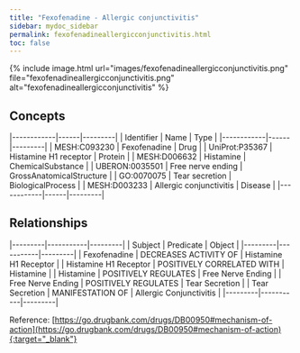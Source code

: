 ```yaml
---
title: "Fexofenadine - Allergic conjunctivitis"
sidebar: mydoc_sidebar
permalink: fexofenadineallergicconjunctivitis.html
toc: false 
---
```


{% include image.html url="images/fexofenadineallergicconjunctivitis.png" file="fexofenadineallergicconjunctivitis.png" alt="fexofenadineallergicconjunctivitis" %}

## Concepts

|------------|------|---------|
| Identifier | Name | Type    |
|------------|------|---------|
| MESH:C093230 | Fexofenadine | Drug |
| UniProt:P35367 | Histamine H1 receptor | Protein |
| MESH:D006632 | Histamine | ChemicalSubstance |
| UBERON:0035501 | Free nerve ending | GrossAnatomicalStructure |
| GO:0070075 | Tear secretion | BiologicalProcess |
| MESH:D003233 | Allergic conjunctivitis | Disease |
|------------|------|---------|

## Relationships

|---------|-----------|---------|
| Subject | Predicate | Object  |
|---------|-----------|---------|
| Fexofenadine | DECREASES ACTIVITY OF | Histamine H1 Receptor |
| Histamine H1 Receptor | POSITIVELY CORRELATED WITH | Histamine |
| Histamine | POSITIVELY REGULATES | Free Nerve Ending |
| Free Nerve Ending | POSITIVELY REGULATES | Tear Secretion |
| Tear Secretion | MANIFESTATION OF | Allergic Conjunctivitis |
|---------|-----------|---------|

Reference: [https://go.drugbank.com/drugs/DB00950#mechanism-of-action](https://go.drugbank.com/drugs/DB00950#mechanism-of-action){:target="_blank"}